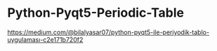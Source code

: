 # Python-Pyqt5-Periodic-Table
https://medium.com/@bilalyasar07/python-pyqt5-ile-periyodik-tablo-uygulaması-c2e171b720f2
